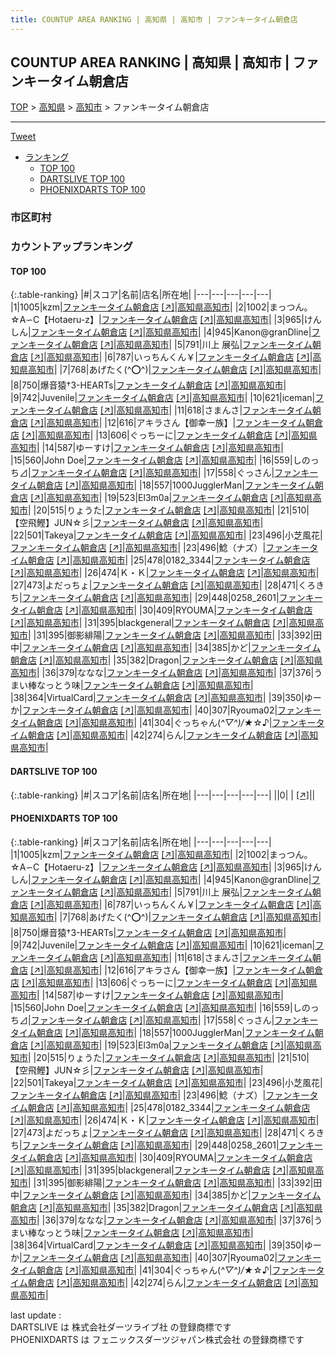 ```yaml
---
title: COUNTUP AREA RANKING | 高知県 | 高知市 | ファンキータイム朝倉店
---
```

## COUNTUP AREA RANKING | 高知県 | 高知市 | ファンキータイム朝倉店

[TOP](/darts/rank/) > [高知県](/darts/rank/高知県/) > [高知市](/darts/rank/高知県/高知市/) > ファンキータイム朝倉店

___

<a href="https://twitter.com/share?ref_src=twsrc%5Etfw" data-text="COUNTUP AREA RANKING | 高知県高知市ファンキータイム朝倉店" class="twitter-share-button" data-hashtags="DARTSLIVE,PHOENIXDARTS,darts,ダーツ" data-show-count="false">Tweet</a>

* [ランキング](#カウントアップランキング)
    * [TOP 100](#top-100)
    * [DARTSLIVE TOP 100](#dartslive-top-100)
    * [PHOENIXDARTS TOP 100](#phoenixdarts-top-100)

### 市区町村

<ul>

</ul>

### カウントアップランキング

#### TOP 100



{:.table-ranking}
|#|スコア|名前|店名|所在地|
|---|---|---|---|---|
|1|1005|<span class="rank-name-pd">kzm</span>|<a href="/darts/rank/shops/10668.html">ファンキータイム朝倉店</a> <a href="https://vs.phoenixdarts.com/jp/shop/shopDetailInfo/s_10668?s_seq=10668">[↗]</a>|<a href="/darts/rank/高知県/高知市">高知県高知市</a>|
|2|1002|<span class="rank-name-pd">まっつん。☆A∽C【Hotaeru-z】</span>|<a href="/darts/rank/shops/10668.html">ファンキータイム朝倉店</a> <a href="https://vs.phoenixdarts.com/jp/shop/shopDetailInfo/s_10668?s_seq=10668">[↗]</a>|<a href="/darts/rank/高知県/高知市">高知県高知市</a>|
|3|965|<span class="rank-name-pd">けんしん</span>|<a href="/darts/rank/shops/10668.html">ファンキータイム朝倉店</a> <a href="https://vs.phoenixdarts.com/jp/shop/shopDetailInfo/s_10668?s_seq=10668">[↗]</a>|<a href="/darts/rank/高知県/高知市">高知県高知市</a>|
|4|945|<span class="rank-name-pd">Kanon@granDline</span>|<a href="/darts/rank/shops/10668.html">ファンキータイム朝倉店</a> <a href="https://vs.phoenixdarts.com/jp/shop/shopDetailInfo/s_10668?s_seq=10668">[↗]</a>|<a href="/darts/rank/高知県/高知市">高知県高知市</a>|
|5|791|<span class="rank-name-pd">川上 展弘</span>|<a href="/darts/rank/shops/10668.html">ファンキータイム朝倉店</a> <a href="https://vs.phoenixdarts.com/jp/shop/shopDetailInfo/s_10668?s_seq=10668">[↗]</a>|<a href="/darts/rank/高知県/高知市">高知県高知市</a>|
|6|787|<span class="rank-name-pd">いっちんくん￥</span>|<a href="/darts/rank/shops/10668.html">ファンキータイム朝倉店</a> <a href="https://vs.phoenixdarts.com/jp/shop/shopDetailInfo/s_10668?s_seq=10668">[↗]</a>|<a href="/darts/rank/高知県/高知市">高知県高知市</a>|
|7|768|<span class="rank-name-pd">あげたく(^⭕^)</span>|<a href="/darts/rank/shops/10668.html">ファンキータイム朝倉店</a> <a href="https://vs.phoenixdarts.com/jp/shop/shopDetailInfo/s_10668?s_seq=10668">[↗]</a>|<a href="/darts/rank/高知県/高知市">高知県高知市</a>|
|8|750|<span class="rank-name-pd">爆音猿†3-HEARTs</span>|<a href="/darts/rank/shops/10668.html">ファンキータイム朝倉店</a> <a href="https://vs.phoenixdarts.com/jp/shop/shopDetailInfo/s_10668?s_seq=10668">[↗]</a>|<a href="/darts/rank/高知県/高知市">高知県高知市</a>|
|9|742|<span class="rank-name-pd">Juvenile</span>|<a href="/darts/rank/shops/10668.html">ファンキータイム朝倉店</a> <a href="https://vs.phoenixdarts.com/jp/shop/shopDetailInfo/s_10668?s_seq=10668">[↗]</a>|<a href="/darts/rank/高知県/高知市">高知県高知市</a>|
|10|621|<span class="rank-name-pd">iceman</span>|<a href="/darts/rank/shops/10668.html">ファンキータイム朝倉店</a> <a href="https://vs.phoenixdarts.com/jp/shop/shopDetailInfo/s_10668?s_seq=10668">[↗]</a>|<a href="/darts/rank/高知県/高知市">高知県高知市</a>|
|11|618|<span class="rank-name-pd">さまんさ</span>|<a href="/darts/rank/shops/10668.html">ファンキータイム朝倉店</a> <a href="https://vs.phoenixdarts.com/jp/shop/shopDetailInfo/s_10668?s_seq=10668">[↗]</a>|<a href="/darts/rank/高知県/高知市">高知県高知市</a>|
|12|616|<span class="rank-name-pd">アキラさん【御幸一族】</span>|<a href="/darts/rank/shops/10668.html">ファンキータイム朝倉店</a> <a href="https://vs.phoenixdarts.com/jp/shop/shopDetailInfo/s_10668?s_seq=10668">[↗]</a>|<a href="/darts/rank/高知県/高知市">高知県高知市</a>|
|13|606|<span class="rank-name-pd">ぐっちーに</span>|<a href="/darts/rank/shops/10668.html">ファンキータイム朝倉店</a> <a href="https://vs.phoenixdarts.com/jp/shop/shopDetailInfo/s_10668?s_seq=10668">[↗]</a>|<a href="/darts/rank/高知県/高知市">高知県高知市</a>|
|14|587|<span class="rank-name-pd">ゆーすけ</span>|<a href="/darts/rank/shops/10668.html">ファンキータイム朝倉店</a> <a href="https://vs.phoenixdarts.com/jp/shop/shopDetailInfo/s_10668?s_seq=10668">[↗]</a>|<a href="/darts/rank/高知県/高知市">高知県高知市</a>|
|15|560|<span class="rank-name-pd">John Doe</span>|<a href="/darts/rank/shops/10668.html">ファンキータイム朝倉店</a> <a href="https://vs.phoenixdarts.com/jp/shop/shopDetailInfo/s_10668?s_seq=10668">[↗]</a>|<a href="/darts/rank/高知県/高知市">高知県高知市</a>|
|16|559|<span class="rank-name-pd">しのっち⊿</span>|<a href="/darts/rank/shops/10668.html">ファンキータイム朝倉店</a> <a href="https://vs.phoenixdarts.com/jp/shop/shopDetailInfo/s_10668?s_seq=10668">[↗]</a>|<a href="/darts/rank/高知県/高知市">高知県高知市</a>|
|17|558|<span class="rank-name-pd">ぐっさん</span>|<a href="/darts/rank/shops/10668.html">ファンキータイム朝倉店</a> <a href="https://vs.phoenixdarts.com/jp/shop/shopDetailInfo/s_10668?s_seq=10668">[↗]</a>|<a href="/darts/rank/高知県/高知市">高知県高知市</a>|
|18|557|<span class="rank-name-pd">1000JugglerMan</span>|<a href="/darts/rank/shops/10668.html">ファンキータイム朝倉店</a> <a href="https://vs.phoenixdarts.com/jp/shop/shopDetailInfo/s_10668?s_seq=10668">[↗]</a>|<a href="/darts/rank/高知県/高知市">高知県高知市</a>|
|19|523|<span class="rank-name-pd">El3m0a</span>|<a href="/darts/rank/shops/10668.html">ファンキータイム朝倉店</a> <a href="https://vs.phoenixdarts.com/jp/shop/shopDetailInfo/s_10668?s_seq=10668">[↗]</a>|<a href="/darts/rank/高知県/高知市">高知県高知市</a>|
|20|515|<span class="rank-name-pd">りょうた</span>|<a href="/darts/rank/shops/10668.html">ファンキータイム朝倉店</a> <a href="https://vs.phoenixdarts.com/jp/shop/shopDetailInfo/s_10668?s_seq=10668">[↗]</a>|<a href="/darts/rank/高知県/高知市">高知県高知市</a>|
|21|510|<span class="rank-name-pd">【空飛鰹】JUN☆彡</span>|<a href="/darts/rank/shops/10668.html">ファンキータイム朝倉店</a> <a href="https://vs.phoenixdarts.com/jp/shop/shopDetailInfo/s_10668?s_seq=10668">[↗]</a>|<a href="/darts/rank/高知県/高知市">高知県高知市</a>|
|22|501|<span class="rank-name-pd">Takeya</span>|<a href="/darts/rank/shops/10668.html">ファンキータイム朝倉店</a> <a href="https://vs.phoenixdarts.com/jp/shop/shopDetailInfo/s_10668?s_seq=10668">[↗]</a>|<a href="/darts/rank/高知県/高知市">高知県高知市</a>|
|23|496|<span class="rank-name-pd">小芝風花</span>|<a href="/darts/rank/shops/10668.html">ファンキータイム朝倉店</a> <a href="https://vs.phoenixdarts.com/jp/shop/shopDetailInfo/s_10668?s_seq=10668">[↗]</a>|<a href="/darts/rank/高知県/高知市">高知県高知市</a>|
|23|496|<span class="rank-name-pd">鯰（ナズ）</span>|<a href="/darts/rank/shops/10668.html">ファンキータイム朝倉店</a> <a href="https://vs.phoenixdarts.com/jp/shop/shopDetailInfo/s_10668?s_seq=10668">[↗]</a>|<a href="/darts/rank/高知県/高知市">高知県高知市</a>|
|25|478|<span class="rank-name-pd">0182_3344</span>|<a href="/darts/rank/shops/10668.html">ファンキータイム朝倉店</a> <a href="https://vs.phoenixdarts.com/jp/shop/shopDetailInfo/s_10668?s_seq=10668">[↗]</a>|<a href="/darts/rank/高知県/高知市">高知県高知市</a>|
|26|474|<span class="rank-name-pd">Ｋ・Ｋ</span>|<a href="/darts/rank/shops/10668.html">ファンキータイム朝倉店</a> <a href="https://vs.phoenixdarts.com/jp/shop/shopDetailInfo/s_10668?s_seq=10668">[↗]</a>|<a href="/darts/rank/高知県/高知市">高知県高知市</a>|
|27|473|<span class="rank-name-pd">よだっちょ</span>|<a href="/darts/rank/shops/10668.html">ファンキータイム朝倉店</a> <a href="https://vs.phoenixdarts.com/jp/shop/shopDetailInfo/s_10668?s_seq=10668">[↗]</a>|<a href="/darts/rank/高知県/高知市">高知県高知市</a>|
|28|471|<span class="rank-name-pd">くろきち</span>|<a href="/darts/rank/shops/10668.html">ファンキータイム朝倉店</a> <a href="https://vs.phoenixdarts.com/jp/shop/shopDetailInfo/s_10668?s_seq=10668">[↗]</a>|<a href="/darts/rank/高知県/高知市">高知県高知市</a>|
|29|448|<span class="rank-name-pd">0258_2601</span>|<a href="/darts/rank/shops/10668.html">ファンキータイム朝倉店</a> <a href="https://vs.phoenixdarts.com/jp/shop/shopDetailInfo/s_10668?s_seq=10668">[↗]</a>|<a href="/darts/rank/高知県/高知市">高知県高知市</a>|
|30|409|<span class="rank-name-pd">RYOUMA</span>|<a href="/darts/rank/shops/10668.html">ファンキータイム朝倉店</a> <a href="https://vs.phoenixdarts.com/jp/shop/shopDetailInfo/s_10668?s_seq=10668">[↗]</a>|<a href="/darts/rank/高知県/高知市">高知県高知市</a>|
|31|395|<span class="rank-name-pd">blackgeneral</span>|<a href="/darts/rank/shops/10668.html">ファンキータイム朝倉店</a> <a href="https://vs.phoenixdarts.com/jp/shop/shopDetailInfo/s_10668?s_seq=10668">[↗]</a>|<a href="/darts/rank/高知県/高知市">高知県高知市</a>|
|31|395|<span class="rank-name-pd">御影緋陽</span>|<a href="/darts/rank/shops/10668.html">ファンキータイム朝倉店</a> <a href="https://vs.phoenixdarts.com/jp/shop/shopDetailInfo/s_10668?s_seq=10668">[↗]</a>|<a href="/darts/rank/高知県/高知市">高知県高知市</a>|
|33|392|<span class="rank-name-pd">田中</span>|<a href="/darts/rank/shops/10668.html">ファンキータイム朝倉店</a> <a href="https://vs.phoenixdarts.com/jp/shop/shopDetailInfo/s_10668?s_seq=10668">[↗]</a>|<a href="/darts/rank/高知県/高知市">高知県高知市</a>|
|34|385|<span class="rank-name-pd">かど</span>|<a href="/darts/rank/shops/10668.html">ファンキータイム朝倉店</a> <a href="https://vs.phoenixdarts.com/jp/shop/shopDetailInfo/s_10668?s_seq=10668">[↗]</a>|<a href="/darts/rank/高知県/高知市">高知県高知市</a>|
|35|382|<span class="rank-name-pd">Dragon</span>|<a href="/darts/rank/shops/10668.html">ファンキータイム朝倉店</a> <a href="https://vs.phoenixdarts.com/jp/shop/shopDetailInfo/s_10668?s_seq=10668">[↗]</a>|<a href="/darts/rank/高知県/高知市">高知県高知市</a>|
|36|379|<span class="rank-name-pd">ななな</span>|<a href="/darts/rank/shops/10668.html">ファンキータイム朝倉店</a> <a href="https://vs.phoenixdarts.com/jp/shop/shopDetailInfo/s_10668?s_seq=10668">[↗]</a>|<a href="/darts/rank/高知県/高知市">高知県高知市</a>|
|37|376|<span class="rank-name-pd">うまい棒なっとう味</span>|<a href="/darts/rank/shops/10668.html">ファンキータイム朝倉店</a> <a href="https://vs.phoenixdarts.com/jp/shop/shopDetailInfo/s_10668?s_seq=10668">[↗]</a>|<a href="/darts/rank/高知県/高知市">高知県高知市</a>|
|38|364|<span class="rank-name-pd">VirtualCard</span>|<a href="/darts/rank/shops/10668.html">ファンキータイム朝倉店</a> <a href="https://vs.phoenixdarts.com/jp/shop/shopDetailInfo/s_10668?s_seq=10668">[↗]</a>|<a href="/darts/rank/高知県/高知市">高知県高知市</a>|
|39|350|<span class="rank-name-pd">ゆーか</span>|<a href="/darts/rank/shops/10668.html">ファンキータイム朝倉店</a> <a href="https://vs.phoenixdarts.com/jp/shop/shopDetailInfo/s_10668?s_seq=10668">[↗]</a>|<a href="/darts/rank/高知県/高知市">高知県高知市</a>|
|40|307|<span class="rank-name-pd">Ryouma02</span>|<a href="/darts/rank/shops/10668.html">ファンキータイム朝倉店</a> <a href="https://vs.phoenixdarts.com/jp/shop/shopDetailInfo/s_10668?s_seq=10668">[↗]</a>|<a href="/darts/rank/高知県/高知市">高知県高知市</a>|
|41|304|<span class="rank-name-pd">ぐっちゃん(*^▽^)/★*☆♪</span>|<a href="/darts/rank/shops/10668.html">ファンキータイム朝倉店</a> <a href="https://vs.phoenixdarts.com/jp/shop/shopDetailInfo/s_10668?s_seq=10668">[↗]</a>|<a href="/darts/rank/高知県/高知市">高知県高知市</a>|
|42|274|<span class="rank-name-pd">らん</span>|<a href="/darts/rank/shops/10668.html">ファンキータイム朝倉店</a> <a href="https://vs.phoenixdarts.com/jp/shop/shopDetailInfo/s_10668?s_seq=10668">[↗]</a>|<a href="/darts/rank/高知県/高知市">高知県高知市</a>|


#### DARTSLIVE TOP 100



{:.table-ranking}
|#|スコア|名前|店名|所在地|
|---|---|---|---|---|
||0|<span class="rank-name-dl"> </span>|<a href="/darts/rank/shops/.html"></a> <a href="">[↗]</a>|<a href="/darts/rank//"></a>|


#### PHOENIXDARTS TOP 100



{:.table-ranking}
|#|スコア|名前|店名|所在地|
|---|---|---|---|---|
|1|1005|<span class="rank-name-pd">kzm</span>|<a href="/darts/rank/shops/10668.html">ファンキータイム朝倉店</a> <a href="https://vs.phoenixdarts.com/jp/shop/shopDetailInfo/s_10668?s_seq=10668">[↗]</a>|<a href="/darts/rank/高知県/高知市">高知県高知市</a>|
|2|1002|<span class="rank-name-pd">まっつん。☆A∽C【Hotaeru-z】</span>|<a href="/darts/rank/shops/10668.html">ファンキータイム朝倉店</a> <a href="https://vs.phoenixdarts.com/jp/shop/shopDetailInfo/s_10668?s_seq=10668">[↗]</a>|<a href="/darts/rank/高知県/高知市">高知県高知市</a>|
|3|965|<span class="rank-name-pd">けんしん</span>|<a href="/darts/rank/shops/10668.html">ファンキータイム朝倉店</a> <a href="https://vs.phoenixdarts.com/jp/shop/shopDetailInfo/s_10668?s_seq=10668">[↗]</a>|<a href="/darts/rank/高知県/高知市">高知県高知市</a>|
|4|945|<span class="rank-name-pd">Kanon@granDline</span>|<a href="/darts/rank/shops/10668.html">ファンキータイム朝倉店</a> <a href="https://vs.phoenixdarts.com/jp/shop/shopDetailInfo/s_10668?s_seq=10668">[↗]</a>|<a href="/darts/rank/高知県/高知市">高知県高知市</a>|
|5|791|<span class="rank-name-pd">川上 展弘</span>|<a href="/darts/rank/shops/10668.html">ファンキータイム朝倉店</a> <a href="https://vs.phoenixdarts.com/jp/shop/shopDetailInfo/s_10668?s_seq=10668">[↗]</a>|<a href="/darts/rank/高知県/高知市">高知県高知市</a>|
|6|787|<span class="rank-name-pd">いっちんくん￥</span>|<a href="/darts/rank/shops/10668.html">ファンキータイム朝倉店</a> <a href="https://vs.phoenixdarts.com/jp/shop/shopDetailInfo/s_10668?s_seq=10668">[↗]</a>|<a href="/darts/rank/高知県/高知市">高知県高知市</a>|
|7|768|<span class="rank-name-pd">あげたく(^⭕^)</span>|<a href="/darts/rank/shops/10668.html">ファンキータイム朝倉店</a> <a href="https://vs.phoenixdarts.com/jp/shop/shopDetailInfo/s_10668?s_seq=10668">[↗]</a>|<a href="/darts/rank/高知県/高知市">高知県高知市</a>|
|8|750|<span class="rank-name-pd">爆音猿†3-HEARTs</span>|<a href="/darts/rank/shops/10668.html">ファンキータイム朝倉店</a> <a href="https://vs.phoenixdarts.com/jp/shop/shopDetailInfo/s_10668?s_seq=10668">[↗]</a>|<a href="/darts/rank/高知県/高知市">高知県高知市</a>|
|9|742|<span class="rank-name-pd">Juvenile</span>|<a href="/darts/rank/shops/10668.html">ファンキータイム朝倉店</a> <a href="https://vs.phoenixdarts.com/jp/shop/shopDetailInfo/s_10668?s_seq=10668">[↗]</a>|<a href="/darts/rank/高知県/高知市">高知県高知市</a>|
|10|621|<span class="rank-name-pd">iceman</span>|<a href="/darts/rank/shops/10668.html">ファンキータイム朝倉店</a> <a href="https://vs.phoenixdarts.com/jp/shop/shopDetailInfo/s_10668?s_seq=10668">[↗]</a>|<a href="/darts/rank/高知県/高知市">高知県高知市</a>|
|11|618|<span class="rank-name-pd">さまんさ</span>|<a href="/darts/rank/shops/10668.html">ファンキータイム朝倉店</a> <a href="https://vs.phoenixdarts.com/jp/shop/shopDetailInfo/s_10668?s_seq=10668">[↗]</a>|<a href="/darts/rank/高知県/高知市">高知県高知市</a>|
|12|616|<span class="rank-name-pd">アキラさん【御幸一族】</span>|<a href="/darts/rank/shops/10668.html">ファンキータイム朝倉店</a> <a href="https://vs.phoenixdarts.com/jp/shop/shopDetailInfo/s_10668?s_seq=10668">[↗]</a>|<a href="/darts/rank/高知県/高知市">高知県高知市</a>|
|13|606|<span class="rank-name-pd">ぐっちーに</span>|<a href="/darts/rank/shops/10668.html">ファンキータイム朝倉店</a> <a href="https://vs.phoenixdarts.com/jp/shop/shopDetailInfo/s_10668?s_seq=10668">[↗]</a>|<a href="/darts/rank/高知県/高知市">高知県高知市</a>|
|14|587|<span class="rank-name-pd">ゆーすけ</span>|<a href="/darts/rank/shops/10668.html">ファンキータイム朝倉店</a> <a href="https://vs.phoenixdarts.com/jp/shop/shopDetailInfo/s_10668?s_seq=10668">[↗]</a>|<a href="/darts/rank/高知県/高知市">高知県高知市</a>|
|15|560|<span class="rank-name-pd">John Doe</span>|<a href="/darts/rank/shops/10668.html">ファンキータイム朝倉店</a> <a href="https://vs.phoenixdarts.com/jp/shop/shopDetailInfo/s_10668?s_seq=10668">[↗]</a>|<a href="/darts/rank/高知県/高知市">高知県高知市</a>|
|16|559|<span class="rank-name-pd">しのっち⊿</span>|<a href="/darts/rank/shops/10668.html">ファンキータイム朝倉店</a> <a href="https://vs.phoenixdarts.com/jp/shop/shopDetailInfo/s_10668?s_seq=10668">[↗]</a>|<a href="/darts/rank/高知県/高知市">高知県高知市</a>|
|17|558|<span class="rank-name-pd">ぐっさん</span>|<a href="/darts/rank/shops/10668.html">ファンキータイム朝倉店</a> <a href="https://vs.phoenixdarts.com/jp/shop/shopDetailInfo/s_10668?s_seq=10668">[↗]</a>|<a href="/darts/rank/高知県/高知市">高知県高知市</a>|
|18|557|<span class="rank-name-pd">1000JugglerMan</span>|<a href="/darts/rank/shops/10668.html">ファンキータイム朝倉店</a> <a href="https://vs.phoenixdarts.com/jp/shop/shopDetailInfo/s_10668?s_seq=10668">[↗]</a>|<a href="/darts/rank/高知県/高知市">高知県高知市</a>|
|19|523|<span class="rank-name-pd">El3m0a</span>|<a href="/darts/rank/shops/10668.html">ファンキータイム朝倉店</a> <a href="https://vs.phoenixdarts.com/jp/shop/shopDetailInfo/s_10668?s_seq=10668">[↗]</a>|<a href="/darts/rank/高知県/高知市">高知県高知市</a>|
|20|515|<span class="rank-name-pd">りょうた</span>|<a href="/darts/rank/shops/10668.html">ファンキータイム朝倉店</a> <a href="https://vs.phoenixdarts.com/jp/shop/shopDetailInfo/s_10668?s_seq=10668">[↗]</a>|<a href="/darts/rank/高知県/高知市">高知県高知市</a>|
|21|510|<span class="rank-name-pd">【空飛鰹】JUN☆彡</span>|<a href="/darts/rank/shops/10668.html">ファンキータイム朝倉店</a> <a href="https://vs.phoenixdarts.com/jp/shop/shopDetailInfo/s_10668?s_seq=10668">[↗]</a>|<a href="/darts/rank/高知県/高知市">高知県高知市</a>|
|22|501|<span class="rank-name-pd">Takeya</span>|<a href="/darts/rank/shops/10668.html">ファンキータイム朝倉店</a> <a href="https://vs.phoenixdarts.com/jp/shop/shopDetailInfo/s_10668?s_seq=10668">[↗]</a>|<a href="/darts/rank/高知県/高知市">高知県高知市</a>|
|23|496|<span class="rank-name-pd">小芝風花</span>|<a href="/darts/rank/shops/10668.html">ファンキータイム朝倉店</a> <a href="https://vs.phoenixdarts.com/jp/shop/shopDetailInfo/s_10668?s_seq=10668">[↗]</a>|<a href="/darts/rank/高知県/高知市">高知県高知市</a>|
|23|496|<span class="rank-name-pd">鯰（ナズ）</span>|<a href="/darts/rank/shops/10668.html">ファンキータイム朝倉店</a> <a href="https://vs.phoenixdarts.com/jp/shop/shopDetailInfo/s_10668?s_seq=10668">[↗]</a>|<a href="/darts/rank/高知県/高知市">高知県高知市</a>|
|25|478|<span class="rank-name-pd">0182_3344</span>|<a href="/darts/rank/shops/10668.html">ファンキータイム朝倉店</a> <a href="https://vs.phoenixdarts.com/jp/shop/shopDetailInfo/s_10668?s_seq=10668">[↗]</a>|<a href="/darts/rank/高知県/高知市">高知県高知市</a>|
|26|474|<span class="rank-name-pd">Ｋ・Ｋ</span>|<a href="/darts/rank/shops/10668.html">ファンキータイム朝倉店</a> <a href="https://vs.phoenixdarts.com/jp/shop/shopDetailInfo/s_10668?s_seq=10668">[↗]</a>|<a href="/darts/rank/高知県/高知市">高知県高知市</a>|
|27|473|<span class="rank-name-pd">よだっちょ</span>|<a href="/darts/rank/shops/10668.html">ファンキータイム朝倉店</a> <a href="https://vs.phoenixdarts.com/jp/shop/shopDetailInfo/s_10668?s_seq=10668">[↗]</a>|<a href="/darts/rank/高知県/高知市">高知県高知市</a>|
|28|471|<span class="rank-name-pd">くろきち</span>|<a href="/darts/rank/shops/10668.html">ファンキータイム朝倉店</a> <a href="https://vs.phoenixdarts.com/jp/shop/shopDetailInfo/s_10668?s_seq=10668">[↗]</a>|<a href="/darts/rank/高知県/高知市">高知県高知市</a>|
|29|448|<span class="rank-name-pd">0258_2601</span>|<a href="/darts/rank/shops/10668.html">ファンキータイム朝倉店</a> <a href="https://vs.phoenixdarts.com/jp/shop/shopDetailInfo/s_10668?s_seq=10668">[↗]</a>|<a href="/darts/rank/高知県/高知市">高知県高知市</a>|
|30|409|<span class="rank-name-pd">RYOUMA</span>|<a href="/darts/rank/shops/10668.html">ファンキータイム朝倉店</a> <a href="https://vs.phoenixdarts.com/jp/shop/shopDetailInfo/s_10668?s_seq=10668">[↗]</a>|<a href="/darts/rank/高知県/高知市">高知県高知市</a>|
|31|395|<span class="rank-name-pd">blackgeneral</span>|<a href="/darts/rank/shops/10668.html">ファンキータイム朝倉店</a> <a href="https://vs.phoenixdarts.com/jp/shop/shopDetailInfo/s_10668?s_seq=10668">[↗]</a>|<a href="/darts/rank/高知県/高知市">高知県高知市</a>|
|31|395|<span class="rank-name-pd">御影緋陽</span>|<a href="/darts/rank/shops/10668.html">ファンキータイム朝倉店</a> <a href="https://vs.phoenixdarts.com/jp/shop/shopDetailInfo/s_10668?s_seq=10668">[↗]</a>|<a href="/darts/rank/高知県/高知市">高知県高知市</a>|
|33|392|<span class="rank-name-pd">田中</span>|<a href="/darts/rank/shops/10668.html">ファンキータイム朝倉店</a> <a href="https://vs.phoenixdarts.com/jp/shop/shopDetailInfo/s_10668?s_seq=10668">[↗]</a>|<a href="/darts/rank/高知県/高知市">高知県高知市</a>|
|34|385|<span class="rank-name-pd">かど</span>|<a href="/darts/rank/shops/10668.html">ファンキータイム朝倉店</a> <a href="https://vs.phoenixdarts.com/jp/shop/shopDetailInfo/s_10668?s_seq=10668">[↗]</a>|<a href="/darts/rank/高知県/高知市">高知県高知市</a>|
|35|382|<span class="rank-name-pd">Dragon</span>|<a href="/darts/rank/shops/10668.html">ファンキータイム朝倉店</a> <a href="https://vs.phoenixdarts.com/jp/shop/shopDetailInfo/s_10668?s_seq=10668">[↗]</a>|<a href="/darts/rank/高知県/高知市">高知県高知市</a>|
|36|379|<span class="rank-name-pd">ななな</span>|<a href="/darts/rank/shops/10668.html">ファンキータイム朝倉店</a> <a href="https://vs.phoenixdarts.com/jp/shop/shopDetailInfo/s_10668?s_seq=10668">[↗]</a>|<a href="/darts/rank/高知県/高知市">高知県高知市</a>|
|37|376|<span class="rank-name-pd">うまい棒なっとう味</span>|<a href="/darts/rank/shops/10668.html">ファンキータイム朝倉店</a> <a href="https://vs.phoenixdarts.com/jp/shop/shopDetailInfo/s_10668?s_seq=10668">[↗]</a>|<a href="/darts/rank/高知県/高知市">高知県高知市</a>|
|38|364|<span class="rank-name-pd">VirtualCard</span>|<a href="/darts/rank/shops/10668.html">ファンキータイム朝倉店</a> <a href="https://vs.phoenixdarts.com/jp/shop/shopDetailInfo/s_10668?s_seq=10668">[↗]</a>|<a href="/darts/rank/高知県/高知市">高知県高知市</a>|
|39|350|<span class="rank-name-pd">ゆーか</span>|<a href="/darts/rank/shops/10668.html">ファンキータイム朝倉店</a> <a href="https://vs.phoenixdarts.com/jp/shop/shopDetailInfo/s_10668?s_seq=10668">[↗]</a>|<a href="/darts/rank/高知県/高知市">高知県高知市</a>|
|40|307|<span class="rank-name-pd">Ryouma02</span>|<a href="/darts/rank/shops/10668.html">ファンキータイム朝倉店</a> <a href="https://vs.phoenixdarts.com/jp/shop/shopDetailInfo/s_10668?s_seq=10668">[↗]</a>|<a href="/darts/rank/高知県/高知市">高知県高知市</a>|
|41|304|<span class="rank-name-pd">ぐっちゃん(*^▽^)/★*☆♪</span>|<a href="/darts/rank/shops/10668.html">ファンキータイム朝倉店</a> <a href="https://vs.phoenixdarts.com/jp/shop/shopDetailInfo/s_10668?s_seq=10668">[↗]</a>|<a href="/darts/rank/高知県/高知市">高知県高知市</a>|
|42|274|<span class="rank-name-pd">らん</span>|<a href="/darts/rank/shops/10668.html">ファンキータイム朝倉店</a> <a href="https://vs.phoenixdarts.com/jp/shop/shopDetailInfo/s_10668?s_seq=10668">[↗]</a>|<a href="/darts/rank/高知県/高知市">高知県高知市</a>|


<div class="footer border-top border-gray-light mt-5 pt-3 text-right text-gray">
    last update : <span style="font-weight: italic" id="foot_last_modified"></span><br />
    DARTSLIVE は 株式会社ダーツライブ社 の登録商標です<br />
    PHOENIXDARTS は フェニックスダーツジャパン株式会社 の登録商標です<br />
</div>

<script src="https://cdnjs.cloudflare.com/ajax/libs/jquery.tablesorter/2.31.3/js/jquery.tablesorter.min.js" integrity="sha512-qzgd5cYSZcosqpzpn7zF2ZId8f/8CHmFKZ8j7mU4OUXTNRd5g+ZHBPsgKEwoqxCtdQvExE5LprwwPAgoicguNg==" crossorigin="anonymous" referrerpolicy="no-referrer"></script>
<link rel="stylesheet" href="https://cdnjs.cloudflare.com/ajax/libs/jquery.tablesorter/2.31.3/css/theme.default.min.css" integrity="sha512-wghhOJkjQX0Lh3NSWvNKeZ0ZpNn+SPVXX1Qyc9OCaogADktxrBiBdKGDoqVUOyhStvMBmJQ8ZdMHiR3wuEq8+w==" crossorigin="anonymous" referrerpolicy="no-referrer" />
<script>
$(function() {
    $(".table-ranking").tablesorter({sortList:[[0, 0]]});
    $("#foot_last_modified").text(formatDate(new Date(document.lastModified), 'yyyy-MM-dd HH:mm:ss'));
});
</script>

<script async src="https://platform.twitter.com/widgets.js" charset="utf-8"></script>